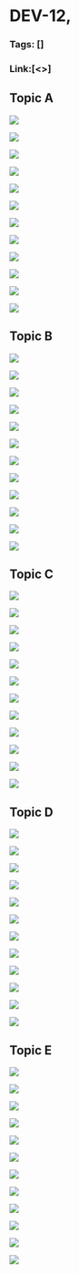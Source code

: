 # DEV-12,
### Tags: []
### Link:[<>]

## Topic A
![](../images/DEV-12/DEV-12-A1.png)

![](../images/DEV-12/DEV-12-A2.png)

![](../images/DEV-12/DEV-12-A3.png)

![](../images/DEV-12/DEV-12-A4.png)

![](../images/DEV-12/DEV-12-A5.png)

![](../images/DEV-12/DEV-12-A6.png)

![](../images/DEV-12/DEV-12-A7.png)

![](../images/DEV-12/DEV-12-A8.png)

![](../images/DEV-12/DEV-12-A9.png)

![](../images/DEV-12/DEV-12-A10.png)

![](../images/DEV-12/DEV-12-A11.png)

![](../images/DEV-12/DEV-12-A12.png)

## Topic B
![](../images/DEV-12/DEV-12-B1.png)

![](../images/DEV-12/DEV-12-B2.png)

![](../images/DEV-12/DEV-12-B3.png)

![](../images/DEV-12/DEV-12-B4.png)

![](../images/DEV-12/DEV-12-B5.png)

![](../images/DEV-12/DEV-12-B6.png)

![](../images/DEV-12/DEV-12-B7.png)

![](../images/DEV-12/DEV-12-B8.png)

![](../images/DEV-12/DEV-12-B9.png)

![](../images/DEV-12/DEV-12-B10.png)

![](../images/DEV-12/DEV-12-B11.png)

![](../images/DEV-12/DEV-12-B12.png)

## Topic C
![](../images/DEV-12/DEV-12-C1.png)

![](../images/DEV-12/DEV-12-C2.png)

![](../images/DEV-12/DEV-12-C3.png)

![](../images/DEV-12/DEV-12-C4.png)

![](../images/DEV-12/DEV-12-C5.png)

![](../images/DEV-12/DEV-12-C6.png)

![](../images/DEV-12/DEV-12-C7.png)

![](../images/DEV-12/DEV-12-C8.png)

![](../images/DEV-12/DEV-12-C9.png)

![](../images/DEV-12/DEV-12-C10.png)

![](../images/DEV-12/DEV-12-C11.png)

![](../images/DEV-12/DEV-12-C12.png)

## Topic D
![](../images/DEV-12/DEV-12-D1.png)

![](../images/DEV-12/DEV-12-D2.png)

![](../images/DEV-12/DEV-12-D3.png)

![](../images/DEV-12/DEV-12-D4.png)

![](../images/DEV-12/DEV-12-D5.png)

![](../images/DEV-12/DEV-12-D6.png)

![](../images/DEV-12/DEV-12-D7.png)

![](../images/DEV-12/DEV-12-D8.png)

![](../images/DEV-12/DEV-12-D9.png)

![](../images/DEV-12/DEV-12-D10.png)

![](../images/DEV-12/DEV-12-D11.png)

![](../images/DEV-12/DEV-12-D12.png)

## Topic E
![](../images/DEV-12/DEV-12-E1.png)

![](../images/DEV-12/DEV-12-E2.png)

![](../images/DEV-12/DEV-12-E3.png)

![](../images/DEV-12/DEV-12-E4.png)

![](../images/DEV-12/DEV-12-E5.png)

![](../images/DEV-12/DEV-12-E6.png)

![](../images/DEV-12/DEV-12-E7.png)

![](../images/DEV-12/DEV-12-E8.png)

![](../images/DEV-12/DEV-12-E9.png)

![](../images/DEV-12/DEV-12-E10.png)

![](../images/DEV-12/DEV-12-E11.png)

![](../images/DEV-12/DEV-12-E12.png)

